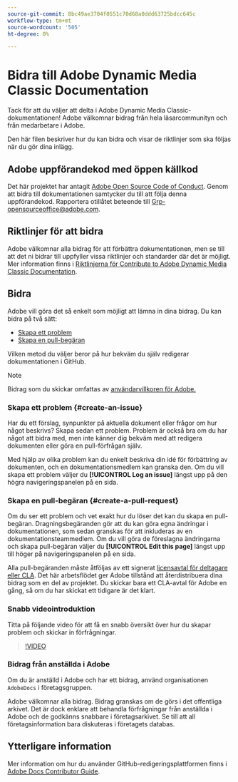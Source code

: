 ```yaml
---
source-git-commit: 8bc49ae3704f0551c70d68a0ddd63725bdcc645c
workflow-type: tm+mt
source-wordcount: '505'
ht-degree: 0%

---
```

# Bidra till Adobe Dynamic Media Classic Documentation

Tack för att du väljer att delta i Adobe Dynamic Media Classic-dokumentationen! Adobe välkomnar bidrag från hela läsarcommunityn och från medarbetare i Adobe.

Den här filen beskriver hur du kan bidra och visar de riktlinjer som ska följas när du gör dina inlägg.

## Adobe uppförandekod med öppen källkod

Det här projektet har antagit [Adobe Open Source Code of Conduct](code-of-conduct.md). Genom att bidra till dokumentationen samtycker du till att följa denna uppförandekod. Rapportera otillåtet beteende till [Grp-opensourceoffice@adobe.com](mailto:Grp-opensourceoffice@adobe.com).

## Riktlinjer för att bidra

Adobe välkomnar alla bidrag för att förbättra dokumentationen, men se till att det ni bidrar till uppfyller vissa riktlinjer och standarder där det är möjligt. Mer information finns i [Riktlinjerna för Contribute to Adobe Dynamic Media Classic Documentation](guidelines.md).

## Bidra

Adobe vill göra det så enkelt som möjligt att lämna in dina bidrag. Du kan bidra på två sätt:

* [Skapa ett problem](#create-an-issue)
* [Skapa en pull-begäran](#create-a-pull-request)

Vilken metod du väljer beror på hur bekväm du själv redigerar dokumentationen i GitHub.

>[!NOTE]
>
>Bidrag som du skickar omfattas av [användarvillkoren för Adobe.](https://www.adobe.com/legal/terms.html)

### Skapa ett problem {#create-an-issue}

Har du ett förslag, synpunkter på aktuella dokument eller frågor om hur något beskrivs? Skapa sedan ett problem. Problem är också bra om du har något att bidra med, men inte känner dig bekväm med att redigera dokumenten eller göra en pull-förfrågan själv.

Med hjälp av olika problem kan du enkelt beskriva din idé för förbättring av dokumenten, och en dokumentationsmedlem kan granska den. Om du vill skapa ett problem väljer du **[!UICONTROL Log an issue]** längst upp på den högra navigeringspanelen på en sida.

### Skapa en pull-begäran {#create-a-pull-request}

Om du ser ett problem och vet exakt hur du löser det kan du skapa en pull-begäran. Dragningsbegäranden gör att du kan göra egna ändringar i dokumentationen, som sedan granskas för att inkluderas av en dokumentationsteammedlem. Om du vill göra de föreslagna ändringarna och skapa pull-begäran väljer du **[!UICONTROL Edit this page]** längst upp till höger på navigeringspanelen på en sida.

Alla pull-begäranden måste åtföljas av ett signerat [licensavtal för deltagare eller CLA](https://opensource.adobe.com/cla.html). Det här arbetsflödet ger Adobe tillstånd att återdistribuera dina bidrag som en del av projektet. Du skickar bara ett CLA-avtal för Adobe en gång, så om du har skickat ett tidigare är det klart.

### Snabb videointroduktion

Titta på följande video för att få en snabb översikt över hur du skapar problem och skickar in förfrågningar.

>[!VIDEO](https://video.tv.adobe.com/v/27069)

### Bidrag från anställda i Adobe

Om du är anställd i Adobe och har ett bidrag, använd organisationen `AdobeDocs` i företagsgruppen.

Adobe välkomnar alla bidrag. Bidrag granskas om de görs i det offentliga arkivet. Det är dock enklare att behandla förfrågningar från anställda i Adobe och de godkänns snabbare i företagsarkivet. Se till att all företagsinformation bara diskuteras i företagets databas.

## Ytterligare information

Mer information om hur du använder GitHub-redigeringsplattformen finns i [Adobe Docs Contributor Guide](https://experienceleague.adobe.com/docs/contributor/contributor-guide/introduction.html).
